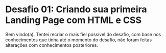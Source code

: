 # Desafio 01: Criando sua primeira Landing Page com HTML e CSS

Bem vindo(a). Tentei recriar o mais fiel possível do desafio, com base nos conhecimentos que tinha até o momento do desafio, não foram feitas alterações com conhecimentos posteriores.




